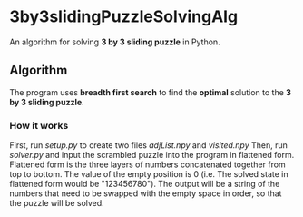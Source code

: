 # 3by3slidingPuzzleSolvingAlg
An algorithm for solving **3 by 3 sliding puzzle** in Python.
## Algorithm
The program uses **breadth first search** to find the **optimal** solution to the **3 by 3 sliding puzzle**.
### How it works
First, run *setup.py* to create two files *adjList.npy* and *visited.npy*
Then, run *solver.py* and input the scrambled puzzle into the program in flattened form. Flattened form is the three layers of numbers concatenated together from top to bottom. The value of the empty position is 0 (i.e. The solved state in flattened form would be "123456780").
The output will be a string of the numbers that need to be swapped with the empty space in order, so that the puzzle will be solved.
